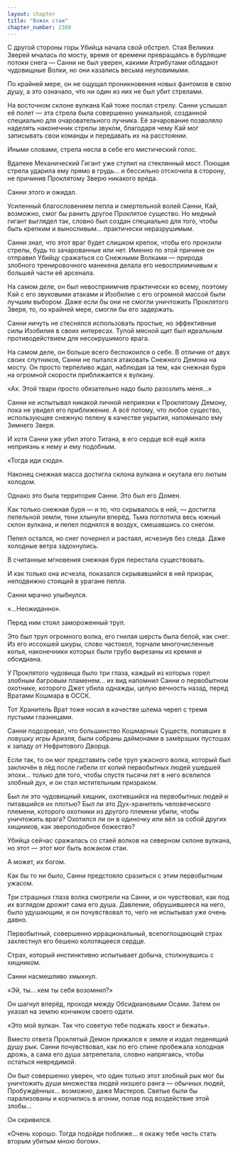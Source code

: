 ```yaml
---
layout: chapter
title: "Вожак стаи"
chapter_number: 2360
---
```




С другой стороны горы Убийца начала свой обстрел. Стая Великих Зверей мчалась по мосту, время от времени превращаясь в бурлящие потоки снега — Санни не был уверен, какими Атрибутами обладают чудовищные Волки, но они казались весьма неуловимыми.

По крайней мере, он не ощущал проникновения новых фантомов в свою душу, а это означало, что ни один из них не был убит стрелами.

На восточном склоне вулкана Кай тоже послал стрелу. Санни услышал её полет — эта стрела была совершенно уникальной, созданной специально для очаровательного лучника. Её зачарование позволяло наделять наконечник стрелы звуком, благодаря чему Кай мог записывать свои команды и передавать их на расстоянии.

Иными словами, стрела несла в себе его мистический голос.

Вдалеке Механический Гигант уже ступил на стеклянный мост. Поющая стрела ударила ему прямо в грудь... и бессильно отскочила в сторону, не причинив Проклятому Зверю никакого вреда.

Санни этого и ожидал.

Усиленный благословением пепла и смертельной волей Санни, Кай, возможно, смог бы ранить другое Проклятое существо. Но медный гигант выглядел так, словно был создан специально для того, чтобы быть крепким и выносливым... практически неразрушимым.

Санни знал, что этот враг будет слишком крепок, чтобы его пронзили стрелы, будь то зачарованные или нет. Именно по этой причине он отправил Убийцу сражаться со Снежными Волками — природа злобного тренировочного манекена делала его невосприимчивым к большей части её арсенала.

На самом деле, он был невосприимчив практически ко всему, поэтому Кай с его звуковыми атаками и Изобилие с его огромной массой были лучшим выбором. Даже если бы они не смогли уничтожить Проклятого Зверя, то, по крайней мере, смогли бы его задержать.

Санни ничуть не стеснялся использовать простые, но эффективные силы Изобилия в своих интересах. Тупой мясной щит был идеальным противодействием для несокрушимого врага.

На самом деле, он больше всего беспокоился о себе. В отличие от двух своих спутников, Санни не пытался атаковать Снежного Демона на мосту. Он просто терпеливо ждал, наблюдая за тем, как снежная буря на огромной скорости приближается к вулкану.

«Ах. Этой твари просто обязательно надо было разозлить меня...»

Санни не испытывал никакой личной неприязни к Проклятому Демону, пока не увидел его приближение. А всё потому, что любое существо, использующее снежную пелену в качестве укрытия, напоминало ему Зимнего Зверя.

И хотя Санни уже убил этого Титана, в его сердце всё ещё жила неприязнь к нему и ему подобным.

«Тогда иди сюда».

Наконец снежная масса достигла склона вулкана и окутала его лютым холодом.

Однако это была территория Санни. Это был его Домен.

Как только снежная буря — и то, что скрывалось в ней, — достигла пепельной земли, тени хлынули вперёд. Тьма поглотила весь южный склон вулкана, и пепел поднялся в воздух, смешавшись со снегом.

Пепел остался, но снег почернел и растаял, исчезнув без следа. Даже холодные ветра задохнулись.

В считанные мгновения снежная буря перестала существовать.

И как только она исчезла, показался скрывавшийся в ней призрак, неподвижно стоящий в урагане пепла.

Санни мрачно улыбнулся.

«...Неожиданно».

Перед ним стоял замороженный труп.

Это был труп огромного волка, его гнилая шерсть была белой, как снег. Из его иссохшей шкуры, слово частокол, торчали многочисленные копья, наконечники которых были грубо вырезаны из кремня и обсидиана.

У Проклятого чудовища было три глаза, каждый из которых горел злобным багровым пламенем... их вид напомнил Санни о первобытном охотнике, которого Джет убила однажды, целую вечность назад, перед Вратами Кошмара в ОССК.

Тот Хранитель Врат тоже носил в качестве шлема череп с тремя пустыми глазницами.

Санни подозревал, что большинство Кошмарных Существ, попавших в ловушку игры Ариэля, были собраны даймонами в замёрзших пустошах к западу от Нефритового Дворца.

Если так, то он мог представить себе труп ужасного волка, который был заключён в лёд после гибели от копий первобытных людей ушедшей эпохи... только для того, чтобы спустя тысячи лет в него вселился злобный дух, и он стал мстительным призраком.

Был ли это чудовищный хищник, охотившийся на первобытных людей и питавшийся их плотью? Был ли это Дух-хранитель человеческого племени, которого охотники из другого племени убили, чтобы уничтожить врага? Охотился ли он в одиночку или вёл за собой других хищников, как звероподобное божество?

Убийца сейчас сражалась со стаей волков на северном склоне вулкана, но этот — этот мог быть вожаком стаи.

А может, их богом.

Как бы то ни было, Санни предстояло сразиться с этим первобытным ужасом.

Три страшных глаза волка смотрели на Санни, и он чувствовал, как под их взглядом дрожит сама его душа. Давление, обрушившееся на него, было удушающим, и он почувствовал то, чего не испытывал уже очень давно.

Первобытный, совершенно иррациональный, всепоглощающий страх захлестнул его бешено колотящееся сердце.

Страх, который инстинктивно испытывает добыча, столкнувшись с хищником.

Санни насмешливо хмыкнул.

«Эй, ты... кем ты себя возомнил?»

Он шагнул вперёд, проходя между Обсидиановыми Осами. Затем он указал на землю кончиком своего одати.

«Это мой вулкан. Так что советую тебе поджать хвост и бежать».

Вместо ответа Проклятый Демон прижался к земле и издал леденящий душу рык. Санни почувствовал, как по его спине пробежала холодная дрожь, а сама его душа затрепетала, словно напрягаясь, чтобы остаться невредимой.

Он был совершенно уверен, что один только этот злобный рык мог бы уничтожить души множества людей низшего ранга — обычных людей, Пробуждённых... возможно, даже Мастеров. Святые были бы парализованы и корчились в агонии, попав под воздействие этой злобы...

Он скривился.

«Очень хорошо. Тогда подойди поближе... я окажу тебе честь стать вторым убитым мною богом».

